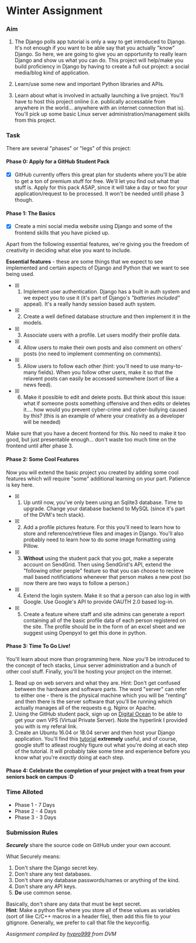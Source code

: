 # Winter Assignment

### Aim
1. The Django polls app tutorial is only a way to get introduced to Django. It's not enough if you want to be able say that you actually "know" Django. So here, we are going to give you an opportunity to really learn Django and show us what you can do. This project will help/make you build proficiency in Django by having to create a full out project: a social media/blog kind of application.

2. Learn/use some new and important Python libraries and APIs.

3. Learn about what is involved in actually launching a live project. You'll have to host this project online (i.e. publically accessable from anywhere in the world... anywhere with an internet connection that is). You'll pick up some basic Linux server administration/management skills from this project.

### Task
There are several "phases" or "legs" of this project:

#### Phase 0: Apply for a GitHub Student Pack
  - [x] GitHub currently offers this great plan for students where you'll be able to get a ton of premium stuff for free. We'll let you find out what that stuff is. Apply for this pack ASAP, since it will take a day or two for your application/request to be processed. It won't be needed untill phase 3 though.

#### Phase 1: The Basics
  - [x] Create a mini social media website using Django and some of the frontend skills that you have picked up.   

Apart from the following essential features, we're giving you the freedom of creativity in deciding what else you want to include.

**Essential features** - these are some things that we expect to see implemented and certain aspects of Django and Python that we want to see being used.
  - [x] 1. Implement user authentication. Django has a built in auth system and we expect you to use it (it's part of Django's *"batteries included"* appeal). It's a really handy session based auth system.
  - [x] 2. Create a well defined database structure and then implement it in the models.
  - [x] 3. Associate users with a profile. Let users modify their profile data.
  - [x] 4. Allow users to make their own posts and also comment on others' posts (no need to implement commenting on comments).
  - [x] 5. Allow users to follow each other (hint: you'll need to use many-to-many fields). When you follow other users, make it so that the relavent posts can easily be accessed somewhere (sort of like a news feed).
 - [x] 6. Make it possible to edit and delete posts. But think about this issue: what if someone posts something offensive and then edits or deletes it.... how would you prevent cyber-crime and cyber-bullying caused by this? (this is an example of where your creativity as a developer will be needed)

Make sure that you have a decent frontend for this. No need to make it too good, but just presentable enough... don't waste too much time on the frontend until after phase 3.


#### Phase 2: Some Cool Features
Now you will extend the basic project you created by adding some cool features which will require "some" additional learning on your part. Patience is key here.
  - [x] 1. Up until now, you've only been using an Sqlite3 database. Time to upgrade. Change your database backend to MySQL (since it's part of the DVM's tech stack).
  - [x] 2. Add a profile pictures feature. For this you'll need to learn how to store and reference/retrieve files and images in Django. You'll also probably need to learn how to do some image formatting using Pillow.
 - [x] 3. **Without** using the student pack that you got, make a seperate account on SendGrid. Then using SendGrid's API, extend the "following other people" feature so that you can choose to recieve mail based notificiations whenever that person makes a new post (so now there are two ways to follow a person.)
  - [x] 4. Extend the login system. Make it so that a person can also log in with Google. Use Google's API to provide OAUTH 2.0 based log-in.
  - [x] 5. Create a feature where staff and site admins can generate a report containing all of the basic profile data of each person registered on the site. The profile should be in the form of an excel sheet and we suggest using Openpyxl to get this done in python.


#### Phase 3: Time To Go Live!
You'll learn about more than programming here. Now you'll be introduced to the concept of tech stacks, Linux server administration and a bunch of other cool stuff.
Finally, you'll be hosting your project on the internet.
1. Read up on web servers and what they are. Hint: Don't get confused between the hardware and software parts. The word "server" can refer to either one - there is the physical machine which you will be "renting" and then there is the server software that you'll be running which actually manages all of the requests e.g. Nginx or Apache.
2. Using the GitHub student pack, sign up on [Digital Ocean](https://m.do.co/c/9667283a00b2) to be able to get your own VPS (Virtual Private Server). Note the hyperlink I provided you with is my referal link.
3. Create an Ubuntu 16.04 or 18.04 server and then host your Django application. You'll find this [tutorial](http://michal.karzynski.pl/blog/2013/06/09/django-nginx-gunicorn-virtualenv-supervisor/) **extremely** useful, and of course, google stuff to atleast roughly figure out what you're doing at each step of the tutorial. It will probably take some time and experience before you know what you're *exactly* doing at each step.

#### Phase 4: Celebrate the completion of your project with a treat from your seniors back on campus :D

### Time Alloted
  - Phase 1 - 7 Days
  - Phase 2 - 4 Days
  - Phase 3 - 3 Days

### Submission Rules
***Securely*** share the source code on GitHub under your own account.  

What Securely means:
  1. Don't share the Django secret key.
  2. Don't share any test databases.
  3. Don't share any database passwords/names or anything of the kind.
  4. Don't share any API keys.
  5. **Do** use common sense.

Basically, don't share any data that must be kept secret.  
**Hint**: Make a python file where you store all of these values as variables (sort of like C/C++ macros in a header file), then add this file to your gitignore. Generally, we prefer to call that file the keyconfig.

*Assignment compiled by [hypro999](https://github.com/hypro999) from DVM*
